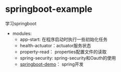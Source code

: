 # springboot-example
学习springboot

- modules:
    - app-start: 在程序启动时执行一些初始化任务
    - health-actuator：actuator服务状态
    - property-read： properties配置文件的读取
    - spring-security: spring-security和Oauth的使用
    - [springboot-demo](./springboot-demo/README.md)： spring开发
